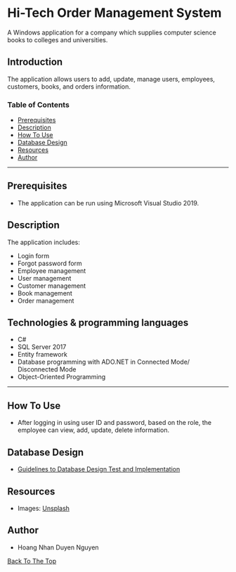 # Hi-Tech Order Management System
A Windows application for a company which supplies computer science books to colleges and universities. 

## Introduction
The application allows users to add, update, manage users, employees, customers, books, and orders information.  

### Table of Contents
- [Prerequisites](#prerequisites)
- [Description](#description)
- [How To Use](#how-to-use)
- [Database Design](#database-design)
- [Resources](#resources)
- [Author](#author)

---

## Prerequisites
- The application can be run using Microsoft Visual Studio 2019.

## Description
The application includes:
- Login form
- Forgot password form
- Employee management
- User management
- Customer management
- Book management
- Order management

## Technologies & programming languages
- C#
- SQL Server 2017
- Entity framework
- Database programming with ADO.NET in Connected Mode/ Disconnected Mode
- Object-Oriented Programming

---

## How To Use
- After logging in using user ID and password, based on the role, the employee can view, add, update, delete information.

## Database Design
- [Guidelines to Database Design Test and Implementation](https://github.com/hoangnhanduyennguyen/Hi-TechOrderManagementSystem/blob/master/Guidelines_to_Database_Design__Test_and_Implementation.docx) 

## Resources
- Images:
[Unsplash](https://unsplash.com/ "Unsplash") 

## Author

* Hoang Nhan Duyen Nguyen

[Back To The Top](#Hi-Tech-Order-Management-System)

